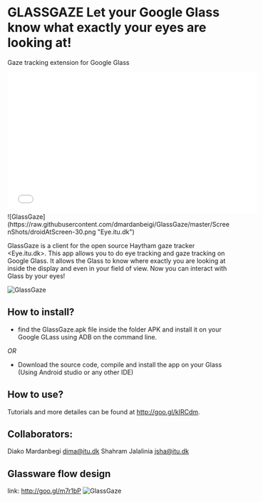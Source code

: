 GLASSGAZE
Let your Google Glass know what exactly your eyes are looking at!
=========
Gaze tracking extension for Google Glass
<iframe width="560" height="315" src="//www.youtube.com/embed/x4TZYyZRFKg" frameborder="0" allowfullscreen></iframe>
![GlassGaze](https://raw.githubusercontent.com/dmardanbeigi/GlassGaze/master/ScreenShots/droidAtScreen-30.png "Eye.itu.dk")

GlassGaze is a client for the open source Haytham gaze tracker <Eye.itu.dk>. This app allows you to do eye tracking and gaze tracking on Google Glass. It allows the Glass to know where exactly you are looking at inside the display and even in your field of view. Now you can interact with Glass by your eyes!

![GlassGaze](https://raw.githubusercontent.com/dmardanbeigi/GlassGaze/master/ScreenShots/mainMenu.jpg "Eye.itu.dk")

How to install?
--------------
- find the GlassGaze.apk file inside the folder APK and install it on your Google GLass using ADB on the command line.

*OR*

- Download the source code, compile and install the app on your Glass (Using Android studio or any other IDE) 


How to use?
--------------
Tutorials and more detailes can be found at <http://goo.gl/kIRCdm>.

Collaborators:
--------------

Diako Mardanbegi <dima@itu.dk>
Shahram Jalalinia <jsha@itu.dk>

Glassware flow design
---------------
link: http://goo.gl/m7r1bP
![GlassGaze](https://raw.githubusercontent.com/dmardanbeigi/GlassGaze/master/ScreenShots/flow.PNG "Eye.itu.dk")

